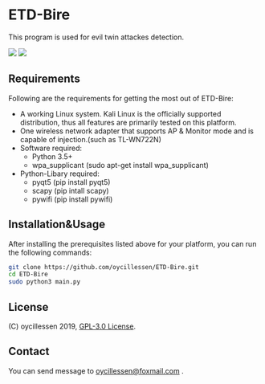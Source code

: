# ETD-Bire
This program is used for evil twin attackes detection.
<p align="left">
<img src="https://img.shields.io/badge/Python-3-blue.svg"></a> <img src="https://img.shields.io/badge/license-GPLv3-red.svg">
</p>

## Requirements

Following are the requirements for getting the most out of ETD-Bire:

- A working Linux system. Kali Linux is the officially supported distribution, thus all features are primarily tested on this platform.
- One wireless network adapter that supports AP & Monitor mode and is capable of injection.(such as TL-WN722N)
- Software required:
	* Python 3.5+
	* wpa_supplicant (sudo apt-get install wpa_supplicant)
- Python-Libary required:
	* pyqt5 (pip install pyqt5)
	* scapy (pip intall scapy)
	* pywifi (pip install pywifi)
	
## Installation&Usage

After installing the prerequisites listed above for your platform, you can
run the following commands:

```bash
git clone https://github.com/oycillessen/ETD-Bire.git
cd ETD-Bire
sudo python3 main.py
```

## License

(C) oycillessen 2019, [GPL-3.0 License].

[GPL-3.0 License]: https://opensource.org/licenses/GPL-3.0

## Contact

You can send message to oycillessen@foxmail.com .
